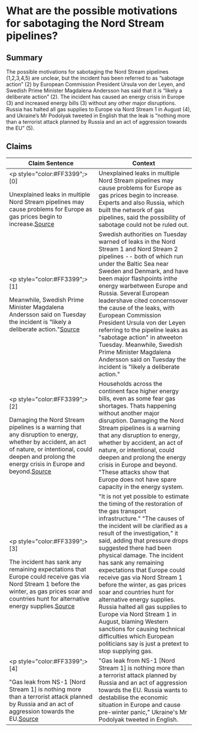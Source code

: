 # What are the possible motivations for sabotaging the Nord Stream pipelines?

## Summary
The possible motivations for sabotaging the Nord Stream pipelines (1,2,3,4,5) are unclear, but the incident has been referred to as “sabotage action” (2) by European Commission President Ursula von der Leyen, and Swedish Prime Minister Magdalena Andersson has said that it is “likely a deliberate action” (2). The incident has caused an energy crisis in Europe (3) and increased energy bills (3) without any other major disruptions. Russia has halted all gas supplies to Europe via Nord Stream 1 in August (4), and Ukraine’s Mr Podolyak tweeted in English that the leak is “nothing more than a terrorist attack planned by Russia and an act of aggression towards the EU” (5).

## Claims
| Claim Sentence | Context |
|---|---|
|<p style="color:#FF3399";>[0]</p>Unexplained leaks in multiple Nord Stream pipelines may cause problems for Europe as gas prices begin to increase.<a href="https://www.cnn.com/videos/business/2022/09/27/nord-stream-pipeline-leaks-ctw-vpx.cnn" target="_blank">Source</a>| Unexplained leaks in multiple Nord Stream pipelines may cause problems for Europe as gas prices begin to increase. Experts and also Russia, which built the network of gas pipelines, said the possibility of sabotage could not be ruled out.|
|<p style="color:#FF3399";>[1]</p>Meanwhile, Swedish Prime Minister Magdalena Andersson said on Tuesday the incident is "likely a deliberate action."<a href="https://www.cnn.com/europe/live-news/russia-ukraine-war-news-09-28-22/h_df3da2d86b0035f2806f2ed8d46910f3" target="_blank">Source</a>| Swedish authorities on Tuesday warned of leaks in the Nord Stream 1 and Nord Stream 2 pipelines -- both of which run under the Baltic Sea near Sweden and Denmark, and have been major flashpoints inthe energy warbetween Europe and Russia. Several European leadershave cited concernsover the cause of the leaks, with European Commission President Ursula von der Leyen referring to the pipeline leaks as "sabotage action" in atweeton Tuesday. Meanwhile, Swedish Prime Minister Magdalena Andersson said on Tuesday the incident is "likely a deliberate action."|
|<p style="color:#FF3399";>[2]</p>Damaging the Nord Stream pipelines is a warning that any disruption to energy, whether by accident, an act of nature, or intentional, could deepen and prolong the energy crisis in Europe and beyond.<a href="https://www.vox.com/world/2022/9/28/23376356/nord-stream-pipeline-russia-explosions-sabotage" target="_blank">Source</a>| Households across the continent face higher energy bills, even as some fear gas shortages. Thats happening without another major disruption. Damaging the Nord Stream pipelines is a warning that any disruption to energy, whether by accident, an act of nature, or intentional, could deepen and prolong the energy crisis in Europe and beyond. "These attacks show that Europe does not have spare capacity in the energy system.|
|<p style="color:#FF3399";>[3]</p>The incident has sank any remaining expectations that Europe could receive gas via Nord Stream 1 before the winter, as gas prices soar and countries hunt for alternative energy supplies.<a href="https://www.cnn.com/2022/09/28/energy/nord-stream-pipeline-leaks-sabotage-intl-hnk/index.html" target="_blank">Source</a>| "It is not yet possible to estimate the timing of the restoration of the gas transport infrastructure." "The causes of the incident will be clarified as a result of the investigation," it said, adding that pressure drops suggested there had been physical damage. The incident has sank any remaining expectations that Europe could receive gas via Nord Stream 1 before the winter, as gas prices soar and countries hunt for alternative energy supplies. Russia halted all gas supplies to Europe via Nord Stream 1 in August, blaming Western sanctions for causing technical difficulties which European politicians say is just a pretext to stop supplying gas.|
|<p style="color:#FF3399";>[4]</p>"Gas leak from NS-1 [Nord Stream 1] is nothing more than a terrorist attack planned by Russia and an act of aggression towards the EU.<a href="https://www.bbc.com/news/world-europe-63044747" target="_blank">Source</a>| "Gas leak from NS-1 [Nord Stream 1] is nothing more than a terrorist attack planned by Russia and an act of aggression towards the EU. Russia wants to destabilise the economic situation in Europe and cause pre-winter panic," Ukraine's Mr Podolyak tweeted in English.|
